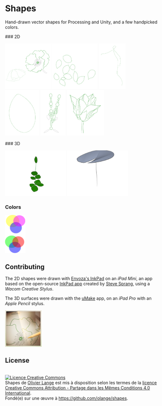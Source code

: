 # Shapes

Hand-drawn vector shapes for Processing and Unity, and a few handpicked colors.

### 2D

<a href="coquelicots/Coquelicots.svg"><img src="coquelicots/Coquelicots.png" height="150" title="Deux coquelicots (InkPad)" /></a>
<a href="feuilles/Feuilles.svg"><img src="feuilles/Feuilles.png" height="150" title="Feuilles arbre (InkPad)" /></a>
<a href="figure-tombante/Figure%20tombante.svg"><img src="figure-tombante/Figure%20tombante.png" height="150" title="Figure tombante (InkPad)" /></a>
<a href="lotus/Lotus.svg"><img src="lotus/Lotus.png" height="150" title="Feuille de fleur de lotus (InkPad)" /></a>
<a href="rosace/Rosace.svg"><img src="rosace/Rosace.png" height="150" title="Rosace (InkPad)" /></a>
<a href="tulipe/Tulipe.svg"><img src="tulipe/Tulipe.png" height="150" title="Tulipe (InkPad)" /></a>

### 3D

<a href="leafage/README.md"><img src="leafage/Leafage.png" title="Leafage mesh (uMake)" height="150" /></a>
<a href="nenufars/Nenufar.obj"><img src="nenufars/Nenufar.png" height="150" title="Feuille de nénufar (uMake)" /></a>

### Colors

<a href="colors/Colors.svg"><img src="colors/Colors.png" height="125" title="Teintes primaires en addition et soustraction" /></a>

## Contributing

The 2D shapes were drawn with [Envoza's InkPad](https://itunes.apple.com/app/inkpad-vector-design-illustration/id1057007769) on an _iPad Mini_, an app based on the open-source [InkPad app](https://github.com/sprang/Inkpad) created by [Steve Sprang](https://github.com/sprang/), using a _Wacom Creative Stylus_.

The 3D surfaces were drawn with the [uMake](https://itunes.apple.com/app/umake/id1042246861) app, on an _iPad Pro_ with an _Apple Pencil_ stylus.

<img src="images/inkpad-ipad-pencil.jpg" height="120" title="InkPad et Apple Pencil" />

## License

<br/><a rel="license" href="http://creativecommons.org/licenses/by-sa/4.0/"><img alt="Licence Creative Commons" style="border-width:0" src="https://i.creativecommons.org/l/by-sa/4.0/80x15.png" /></a>
<br /><span xmlns:dct="http://purl.org/dc/terms/" property="dct:title">Shapes</span> de <a xmlns:cc="http://creativecommons.org/ns#" href="https://github.com/olange/shapes" property="cc:attributionName" rel="cc:attributionURL">Olivier Lange</a> est mis à disposition selon les termes de la <a rel="license" href="http://creativecommons.org/licenses/by-sa/4.0/">licence Creative Commons Attribution - Partage dans les Mêmes Conditions 4.0 International</a>.
<br />Fondé(e) sur une œuvre à <a xmlns:dct="http://purl.org/dc/terms/" href="https://github.com/olange/shapes" rel="dct:source">https://github.com/olange/shapes</a>.
